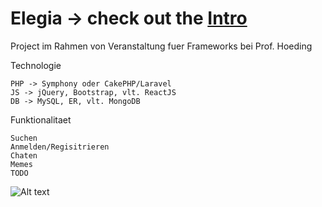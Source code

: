 # Elegia -> check out the [Intro](https://rodchenk.github.io/elegia/)
Project im Rahmen von Veranstaltung fuer Frameworks bei Prof. Hoeding 

Technologie

    PHP -> Symphony oder CakePHP/Laravel    
    JS -> jQuery, Bootstrap, vlt. ReactJS
    DB -> MySQL, ER, vlt. MongoDB
    
Funktionalitaet

    Suchen
    Anmelden/Regisitrieren
    Chaten
    Memes
    TODO
    
    
![Alt text](http://www.pngmart.com/files/7/Web-Design-PNG-Picture.png?raw=true "Architecture")
